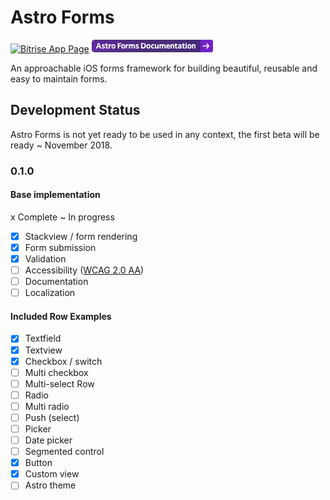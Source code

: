 # Astro Forms

[![Bitrise App Page](https://app.bitrise.io/app/11b5791a9dab5b3c/status.svg?token=jFpCmx9nwy200940OcGbqA&branch=master)](https://app.bitrise.io/app/11b5791a9dab5b3c) [![Astro Forms Documentation](https://github.com/plummer/astro-docs/blob/master/assets/docs-button.png)](https://www.astroforms.com)

An approachable iOS forms framework for building beautiful, reusable and easy to maintain forms.

## Development Status

Astro Forms is not yet ready to be used in any context, the first beta will be ready ~ November 2018.

### 0.1.0

#### Base implementation

x Complete
~ In progress

- [x] Stackview / form rendering
- [x] Form submission
- [x] Validation
- [ ] Accessibility ([WCAG 2.0 AA](https://www.w3.org/TR/mobile-accessibility-mapping))
- [ ] Documentation
- [ ] Localization

#### Included Row Examples

- [x] Textfield
- [x] Textview
- [x] Checkbox / switch
- [ ] Multi checkbox
- [ ] Multi-select Row
- [ ] Radio
- [ ] Multi radio
- [ ] Push (select)
- [ ] Picker
- [ ] Date picker
- [ ] Segmented control
- [x] Button
- [x] Custom view
- [ ] Astro theme